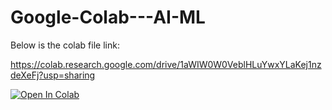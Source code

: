 # Google-Colab---AI-ML
Below is the colab file link:

https://colab.research.google.com/drive/1aWIW0W0VeblHLuYwxYLaKej1nzdeXeFj?usp=sharing

[![Open In Colab](https://colab.research.google.com/assets/colab-badge.svg)](https://colab.research.google.com/drive/1aWIW0W0VeblHLuYwxYLaKej1nzdeXeFj)

